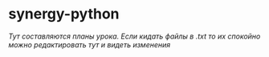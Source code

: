 # synergy-python

*Тут составляются планы урока. Если кидать файлы в .txt то их спокойно можно редактировать тут и видеть изменения*
